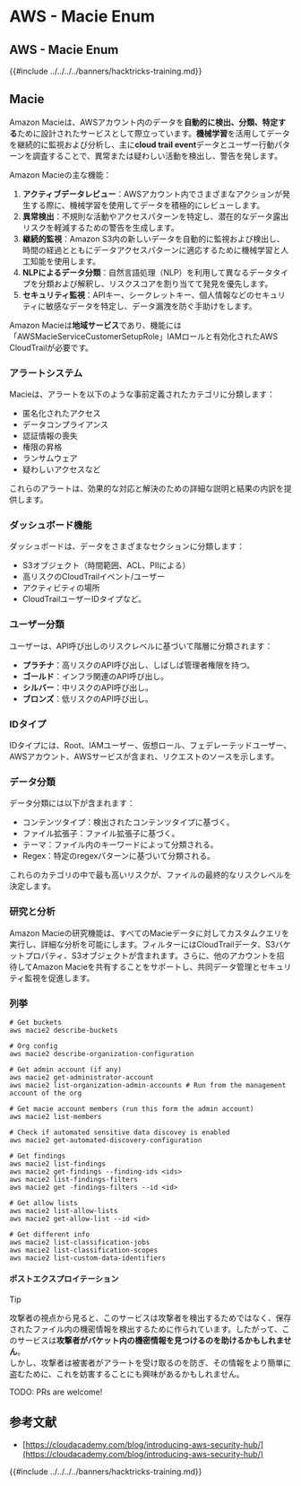 # AWS - Macie Enum

## AWS - Macie Enum

{{#include ../../../../banners/hacktricks-training.md}}

## Macie

Amazon Macieは、AWSアカウント内のデータを**自動的に検出、分類、特定する**ために設計されたサービスとして際立っています。**機械学習**を活用してデータを継続的に監視および分析し、主に**cloud trail event**データとユーザー行動パターンを調査することで、異常または疑わしい活動を検出し、警告を発します。

Amazon Macieの主な機能：

1. **アクティブデータレビュー**：AWSアカウント内でさまざまなアクションが発生する際に、機械学習を使用してデータを積極的にレビューします。
2. **異常検出**：不規則な活動やアクセスパターンを特定し、潜在的なデータ露出リスクを軽減するための警告を生成します。
3. **継続的監視**：Amazon S3内の新しいデータを自動的に監視および検出し、時間の経過とともにデータアクセスパターンに適応するために機械学習と人工知能を使用します。
4. **NLPによるデータ分類**：自然言語処理（NLP）を利用して異なるデータタイプを分類および解釈し、リスクスコアを割り当てて発見を優先します。
5. **セキュリティ監視**：APIキー、シークレットキー、個人情報などのセキュリティに敏感なデータを特定し、データ漏洩を防ぐ手助けをします。

Amazon Macieは**地域サービス**であり、機能には「AWSMacieServiceCustomerSetupRole」IAMロールと有効化されたAWS CloudTrailが必要です。

### アラートシステム

Macieは、アラートを以下のような事前定義されたカテゴリに分類します：

- 匿名化されたアクセス
- データコンプライアンス
- 認証情報の喪失
- 権限の昇格
- ランサムウェア
- 疑わしいアクセスなど

これらのアラートは、効果的な対応と解決のための詳細な説明と結果の内訳を提供します。

### ダッシュボード機能

ダッシュボードは、データをさまざまなセクションに分類します：

- S3オブジェクト（時間範囲、ACL、PIIによる）
- 高リスクのCloudTrailイベント/ユーザー
- アクティビティの場所
- CloudTrailユーザーIDタイプなど。

### ユーザー分類

ユーザーは、API呼び出しのリスクレベルに基づいて階層に分類されます：

- **プラチナ**：高リスクのAPI呼び出し、しばしば管理者権限を持つ。
- **ゴールド**：インフラ関連のAPI呼び出し。
- **シルバー**：中リスクのAPI呼び出し。
- **ブロンズ**：低リスクのAPI呼び出し。

### IDタイプ

IDタイプには、Root、IAMユーザー、仮想ロール、フェデレーテッドユーザー、AWSアカウント、AWSサービスが含まれ、リクエストのソースを示します。

### データ分類

データ分類には以下が含まれます：

- コンテンツタイプ：検出されたコンテンツタイプに基づく。
- ファイル拡張子：ファイル拡張子に基づく。
- テーマ：ファイル内のキーワードによって分類される。
- Regex：特定のregexパターンに基づいて分類される。

これらのカテゴリの中で最も高いリスクが、ファイルの最終的なリスクレベルを決定します。

### 研究と分析

Amazon Macieの研究機能は、すべてのMacieデータに対してカスタムクエリを実行し、詳細な分析を可能にします。フィルターにはCloudTrailデータ、S3バケットプロパティ、S3オブジェクトが含まれます。さらに、他のアカウントを招待してAmazon Macieを共有することをサポートし、共同データ管理とセキュリティ監視を促進します。

### 列挙
```
# Get buckets
aws macie2 describe-buckets

# Org config
aws macie2 describe-organization-configuration

# Get admin account (if any)
aws macie2 get-administrator-account
aws macie2 list-organization-admin-accounts # Run from the management account of the org

# Get macie account members (run this form the admin account)
aws macie2 list-members

# Check if automated sensitive data discovey is enabled
aws macie2 get-automated-discovery-configuration

# Get findings
aws macie2 list-findings
aws macie2 get-findings --finding-ids <ids>
aws macie2 list-findings-filters
aws macie2 get -findings-filters --id <id>

# Get allow lists
aws macie2 list-allow-lists
aws macie2 get-allow-list --id <id>

# Get different info
aws macie2 list-classification-jobs
aws macie2 list-classification-scopes
aws macie2 list-custom-data-identifiers
```
#### ポストエクスプロイテーション

> [!TIP]
> 攻撃者の視点から見ると、このサービスは攻撃者を検出するためではなく、保存されたファイル内の機密情報を検出するために作られています。したがって、このサービスは**攻撃者がバケット内の機密情報を見つけるのを助けるかもしれません**。\
> しかし、攻撃者は被害者がアラートを受け取るのを防ぎ、その情報をより簡単に盗むために、これを妨害することにも興味があるかもしれません。

TODO: PRs are welcome!

## 参考文献

- [https://cloudacademy.com/blog/introducing-aws-security-hub/](https://cloudacademy.com/blog/introducing-aws-security-hub/)

{{#include ../../../../banners/hacktricks-training.md}}
